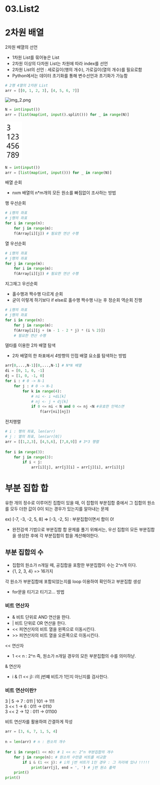 # 03.List2
# 2차원 배열
2차원 배열의 선언
- 1차원 List를 묶어놓은 List
- 2차원 이상의 다차원 List는 차원에 따라 index를 선언
- 2차원 List의 선언 : 세로길이(행의 개수), 가로길이(열의 개수)를 필요로함
- Python에서는 데이터 초기화를 통해 변수선언과 초기화가 가능함

```python
# 2행 4열의 2차원 List
arr = [[0, 1, 2, 3], [4, 5, 6, 7]]
```
![img_2.png](img_2.png)

```python
N = int(input())
arr = [list(map(int, input().split())) for _ in range(N)]
```

![img_4.png](img_4.png)

```python
N = int(input())
arr = [list(map(int, input())) for _ in range(N)]
```

배열 순회
- nxm 배열의 n*m개의 모든 원소를 빠짐없이 조사하는 방법

행 우선순회
```python
# i행의 좌표
# j행의 좌표
for i in range(n):
    for j in range(m):
    f(Array[i][j]) # 필요한 연산 수행
```
열 우선순회
```python
# i행의 좌표
# j행의 좌표
for j in range(m):
    for i in range(m):
    f(Array[i][j]) # 필요한 연산 수행
```
지그재그 우선순회
- 홀수행과 짝수행 다르게 순회
- 굳이 이렇게 하기보다 if else로 홀수행 짝수행 나눈 후 정순회 역순회 진행
```python
# i행의 좌표
# j행의 좌표
for i in range(n):
    for j in range(m):
    f(Array[i][j + (m - 1 - 2 * j) * (i % 2)]) 
    # 필요한 연산 수행
```
델타를 이용한 2차 배열 탐색
- 2차 배열의 한 좌표에서 4방향의 인접 배열 요소를 탐색하는 방법
```python
arr[0,...,N-1][0,...,N-1] # N*N 배열
di = [0, 1, 0, -1]
dj = [1, 0, -1, 0]
for i : # 0 -> N-1
    for j : # 0 -> N-1
        for k in range(4):
            # ni <- i +di[k]
            # nj <- j + dj[k]
            if 0 <= ni < N and 0 <= nj <N #유효한 인덱스면
                f(arr[ni][nj])
```
전치행렬
```python
# i : 행의 좌표, len(arr)
# j : 열의 좌표, len(arr[0])
arr = [[1,2,3], [4,5,6], [7,8,9]] # 3*3 행렬

for i in range(3):
    for j in range(3):
        if i < j:
            arr[i][j], arr[j][i] = arr[j][i], arr[i][j]
```

# 부분 집합 합
유한 개의 정수로 이루어진 집합이 있을 때, 이 잡합의 부분집합 중에서
그 집합의 원소를 모두 더한 값이 0이 되는 경우가 있는지를 알아내는 문제

ex) [-7, -3, -2, 5, 8] => [-3, -2, 5] : 부분집합이면서 합이 0!

- 완전검색 기법으로 부분집합 합 문제를 풀기 위해서는, 
  우선 집합의 모든 부분집합을 생성한 후에 각 부분집합의 합을 계산해야한다.
  
## 부분 집합의 수
- 집합의 원소가 n개일 떼, 공집합을 포함한 부분집합이 수는 2^n개 이다.
- {1, 2, 3, 4} => 16가지

각 원소가 부분집합에 포함되었는지를 loop 이용하여 확인하고 부분집합 생성
- for문을 티기고 티기고... 방법

### 비트 연산자
- & 비트 단위로 AND 연산을 한다.
- | 비트 단위로 OR 연산을 한다.
- << 피연산자의 비트 열을 왼쪽으로 이동시킨다.
- \>> 피연산자의 비트 열을 오른쪽으로 이동시킨다.

<< 연산자
- 1 << n : 2^n 즉, 원소가 n개일 경우의 모든 부분집합의 수를 의미하낟.

& 연산자
- i & (1 << j): i의 j번쨰 비트가 1인지 아닌지를 검사한다.

### 비트 연산이란?
3 | 5 -> 7 : 011 | 101 -> 111   
3 << 1 -> 6 : 011 -> 0110   
3 << 2 -> 12 : 011 -> 01100   

비트 연산자를 활용하여 간결하게 작성
```python
arr = [3, 6, 7, 1, 5, 4]

n = len(arr) # n : 원소의 개수

for i in range(1 << n): # 1 << n: 2^n 부분집합의 개수
    for j in range(n): # 원소의 수만큼 비트를 비교함
        if i & (1 << j): # i의 j번 비트가 1인 경우 : 그 자리에 있냐 !!!!!
            print(arr[j], end = ', ') # j번 원소 출력
    print()
print()
```